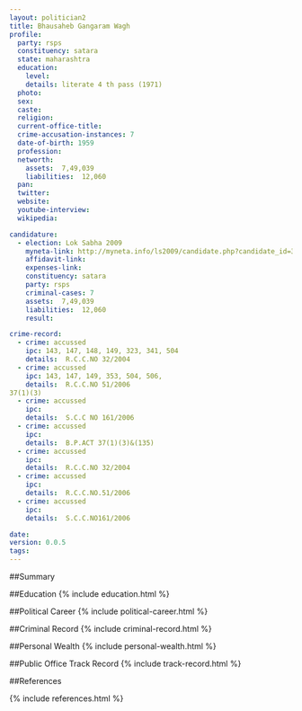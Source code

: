 ```yaml
---
layout: politician2
title: Bhausaheb Gangaram Wagh
profile: 
  party: rsps
  constituency: satara
  state: maharashtra
  education: 
    level: 
    details: literate 4 th pass (1971)
  photo: 
  sex: 
  caste: 
  religion: 
  current-office-title: 
  crime-accusation-instances: 7
  date-of-birth: 1959
  profession: 
  networth: 
    assets:  7,49,039
    liabilities:  12,060
  pan: 
  twitter: 
  website: 
  youtube-interview: 
  wikipedia: 

candidature: 
  - election: Lok Sabha 2009
    myneta-link: http://myneta.info/ls2009/candidate.php?candidate_id=3780
    affidavit-link: 
    expenses-link: 
    constituency: satara 
    party: rsps
    criminal-cases: 7
    assets:  7,49,039
    liabilities:  12,060
    result:  

crime-record: 
  - crime: accussed
    ipc: 143, 147, 148, 149, 323, 341, 504
    details:  R.C.C.NO 32/2004  
  - crime: accussed
    ipc: 143, 147, 149, 353, 504, 506,
    details:  R.C.C.NO 51/2006
37(1)(3)  
  - crime: accussed
    ipc: 
    details:  S.C.C NO 161/2006  
  - crime: accussed
    ipc: 
    details:  B.P.ACT 37(1)(3)&(135)  
  - crime: accussed
    ipc: 
    details:  R.C.C.NO 32/2004  
  - crime: accussed
    ipc: 
    details:  R.C.C.NO.51/2006  
  - crime: accussed
    ipc: 
    details:  S.C.C.NO161/2006  

date: 
version: 0.0.5
tags: 
---
```

##Summary


##Education
{% include education.html %}


##Political Career
{% include political-career.html %}


##Criminal Record
{% include criminal-record.html %}


##Personal Wealth
{% include personal-wealth.html %}


##Public Office Track Record
{% include track-record.html %}


##References


{% include references.html %}
